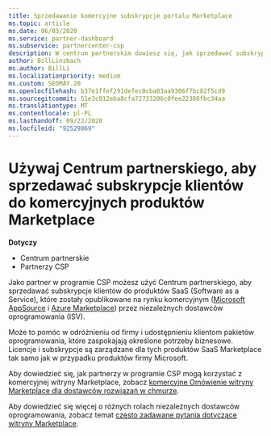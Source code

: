 ```yaml
---
title: Sprzedawanie komercyjne subskrypcje portalu Marketplace
ms.topic: article
ms.date: 06/03/2020
ms.service: partner-dashboard
ms.subservice: partnercenter-csp
description: W centrum partnerskim dowiesz się, jak sprzedawać subskrypcje klientów, aby SaaS produkty opublikowane na komercyjnej witrynie Marketplace przez niezależnych dostawców oprogramowania (ISV).
author: BillLinzbach
ms.author: BillLi
ms.localizationpriority: medium
ms.custom: SEOMAY.20
ms.openlocfilehash: b37e1ffef291defec0cba03aa9306f7bc82f5cd9
ms.sourcegitcommit: 51e3c912eba8cfa72733206c0fee22386fbc34aa
ms.translationtype: MT
ms.contentlocale: pl-PL
ms.lasthandoff: 09/22/2020
ms.locfileid: "92529869"
---
```

# <a name="use-partner-center-to-sell-customers-subscriptions-to-commercial-marketplace-products"></a>Używaj Centrum partnerskiego, aby sprzedawać subskrypcje klientów do komercyjnych produktów Marketplace

**Dotyczy**

- Centrum partnerskie
- Partnerzy CSP

Jako partner w programie CSP możesz użyć Centrum partnerskiego, aby sprzedawać subskrypcje klientów do produktów SaaS (Software as a Service), które zostały opublikowane na rynku komercyjnym ([Microsoft AppSource](https://appsource.microsoft.com/) i [Azure Marketplace](https://azuremarketplace.microsoft.com/)) przez niezależnych dostawców oprogramowania (ISV).

Może to pomóc w odróżnieniu od firmy i udostępnieniu klientom pakietów oprogramowania, które zaspokajają określone potrzeby biznesowe. Licencje i subskrypcje są zarządzane dla tych produktów SaaS Marketplace tak samo jak w przypadku produktów firmy Microsoft.

Aby dowiedzieć się, jak partnerzy w programie CSP mogą korzystać z komercyjnej witryny Marketplace, zobacz [komercyjne Omówienie witryny Marketplace dla dostawców rozwiązań w chmurze](csp-commercial-marketplace-overview.md).

Aby dowiedzieć się więcej o różnych rolach niezależnych dostawców oprogramowania, zobacz temat [często zadawane pytania dotyczące witryny Marketplace](/azure/marketplace/marketplace-faq-publisher-guide).